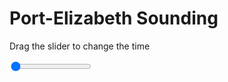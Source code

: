 <h1>Port-Elizabeth Sounding</h1>
<p>Drag the slider to change the time</p>

<div class="slidecontainer">
<input oninput='setImage(this)' class="slider" type="range" min="0" max="7" value="0" step="1" />
<img id='img'/>
</div>

<script>
var img = document.getElementById('img');
var img_array = ['/assets/images/skwt/skd_peb_wrfout_d01_2020-07-07_12:00:00.png',
'/assets/images/skwt/skd_peb_wrfout_d01_2020-07-07_18:00:00.png',
'/assets/images/skwt/skd_peb_wrfout_d01_2020-07-08_00:00:00.png',
'/assets/images/skwt/skd_peb_wrfout_d01_2020-07-08_06:00:00.png',
'/assets/images/skwt/skd_peb_wrfout_d01_2020-07-08_12:00:00.png',
'/assets/images/skwt/skd_peb_wrfout_d01_2020-07-08_18:00:00.png',
'/assets/images/skwt/skd_peb_wrfout_d01_2020-07-09_00:00:00.png',];
function setImage(obj)
{
        var value = obj.value;
        img.src = img_array[value];

}
</script>
